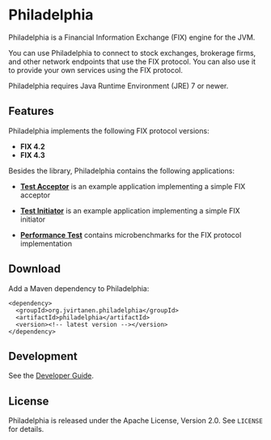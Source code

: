 Philadelphia
============

Philadelphia is a Financial Information Exchange (FIX) engine for the JVM.

You can use Philadelphia to connect to stock exchanges, brokerage firms, and
other network endpoints that use the FIX protocol. You can also use it to
provide your own services using the FIX protocol.

Philadelphia requires Java Runtime Environment (JRE) 7 or newer.


Features
--------

Philadelphia implements the following FIX protocol versions:

  - **FIX 4.2**
  - **FIX 4.3**

Besides the library, Philadelphia contains the following applications:

  - [**Test Acceptor**](philadelphia-acceptor) is an example application
    implementing a simple FIX acceptor

  - [**Test Initiator**](philadelphia-initiator) is an example application
    implementing a simple FIX initiator

  - [**Performance Test**](philadelphia-perf-test) contains microbenchmarks
    for the FIX protocol implementation


Download
--------

Add a Maven dependency to Philadelphia:

    <dependency>
      <groupId>org.jvirtanen.philadelphia</groupId>
      <artifactId>philadelphia</artifactId>
      <version><!-- latest version --></version>
    </dependency>


Development
-----------

See the [Developer Guide](HACKING.md).


License
-------

Philadelphia is released under the Apache License, Version 2.0. See `LICENSE`
for details.
